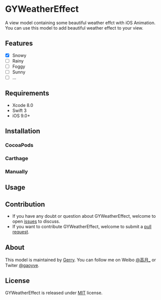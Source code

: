 # GYWeatherEffect
A view model containing some beautiful weather effct with iOS Animation. You can use this model to add beautiful weather effect to your view.

## Features

- [x] Snowy
- [ ] Rainy
- [ ] Foggy
- [ ] Sunny
- [ ] ...

## Requirements

* Xcode 8.0
* Swift 3
* iOS 9.0+

## Installation

### CocoaPods



### Carthage



### Manually



## Usage



## Contribution

* If you have any doubt or question about GYWeatherEffect, welcome to open [issues](https://github.com/gaoyve/GYWeatherEffect/issues/new) to discuss.
* If you want to contribute GYWeatherEffect, welcome to submit a [pull request](https://github.com/gaoyve/GYWeatherEffect/pulls).

## About

This model is maintained by [Gerry](https://github.com/gaoyve). You can follow me on Weibo [@高月_](http://weibo.com/gaoyve) or Twiter [@gaoyve](https://twitter.com/gaoyve).

## License

GYWeatherEffect is released under [MIT](LICENSE) license.